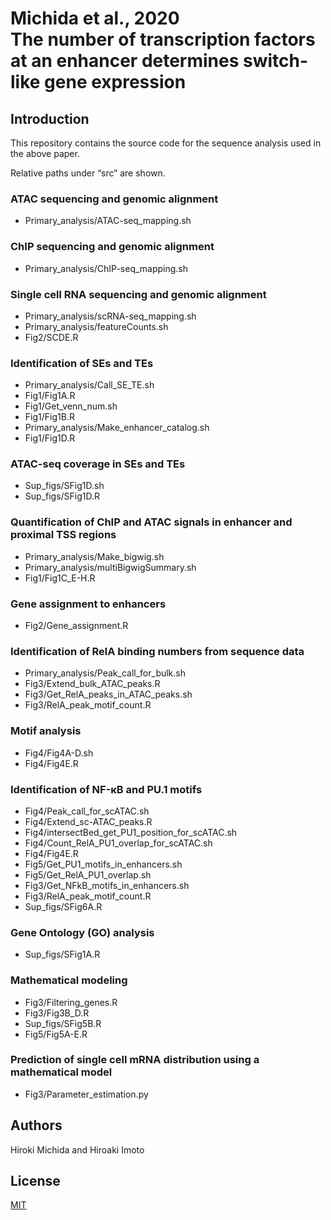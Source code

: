 # Michida et al., 2020 <br>The number of transcription factors at an enhancer determines switch-like gene expression


## Introduction

This repository contains the source code for the sequence analysis used in the above paper. 

Relative paths under “src” are shown.

### ATAC sequencing and genomic alignment

- Primary_analysis/ATAC-seq_mapping.sh

### ChIP sequencing and genomic alignment

- Primary_analysis/ChIP-seq_mapping.sh

### Single cell RNA sequencing and genomic alignment

- Primary_analysis/scRNA-seq_mapping.sh
- Primary_analysis/featureCounts.sh
- Fig2/SCDE.R

### Identification of SEs and TEs 

- Primary_analysis/Call_SE_TE.sh
- Fig1/Fig1A.R
- Fig1/Get_venn_num.sh
- Fig1/Fig1B.R
- Primary_analysis/Make_enhancer_catalog.sh
- Fig1/Fig1D.R

### ATAC-seq coverage in SEs and TEs

- Sup_figs/SFig1D.sh
- Sup_figs/SFig1D.R

### Quantification of ChIP and ATAC signals in enhancer and proximal TSS regions 

- Primary_analysis/Make_bigwig.sh
- Primary_analysis/multiBigwigSummary.sh
- Fig1/Fig1C_E-H.R

### Gene assignment to enhancers 

- Fig2/Gene_assignment.R

### Identification of RelA binding numbers from sequence data

- Primary_analysis/Peak_call_for_bulk.sh
- Fig3/Extend_bulk_ATAC_peaks.R
- Fig3/Get_RelA_peaks_in_ATAC_peaks.sh
- Fig3/RelA_peak_motif_count.R

### Motif analysis 

- Fig4/Fig4A-D.sh
- Fig4/Fig4E.R

### Identification of NF-κB and PU.1 motifs

- Fig4/Peak_call_for_scATAC.sh
- Fig4/Extend_sc-ATAC_peaks.R
- Fig4/intersectBed_get_PU1_position_for_scATAC.sh
- Fig4/Count_RelA_PU1_overlap_for_scATAC.sh
- Fig4/Fig4E.R
- Fig5/Get_PU1_motifs_in_enhancers.sh
- Fig5/Get_RelA_PU1_overlap.sh
- Fig3/Get_NFkB_motifs_in_enhancers.sh
- Fig3/RelA_peak_motif_count.R
- Sup_figs/SFig6A.R

### Gene Ontology (GO) analysis 

- Sup_figs/SFig1A.R

### Mathematical modeling 

- Fig3/Filtering_genes.R
- Fig3/Fig3B_D.R
- Sup_figs/SFig5B.R
- Fig5/Fig5A-E.R

### Prediction of single cell mRNA distribution using a mathematical model 

- Fig3/Parameter_estimation.py

## Authors

Hiroki Michida and Hiroaki Imoto

## License

[MIT](LICENSE)
